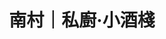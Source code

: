 ---
title: "南村｜私廚‧小酒棧"
description: "南村｜私廚‧小酒棧"
layout: shop
keywords:
  - 美食競賽
  - 台灣美食
  - 美食精選
datePublished: "2025-06-30"
dateModified: "2025-07-05"
city: "台北市"
district: "大安區"
address: "台北市大安區忠孝東路四段216巷33弄10號"
phone: "0227117272"
geo: "25.03928962564371, 121.55348937874689"
google_map: "https://maps.app.goo.gl/Dx7oHUpgYxi57vsQ8"
footinder: "https://footinder.com.tw/%e5%8f%b0%e5%8c%97%e5%b8%82%e5%a4%a7%e5%ae%89%e5%8d%80/124224/"
official: "https://www.facebook.com/44svbistro/"
award:
  - name: "500盤"
    year: "2024"
    entries:
      - dishes:
          - "毛澤東紅燒肉刈包"

---